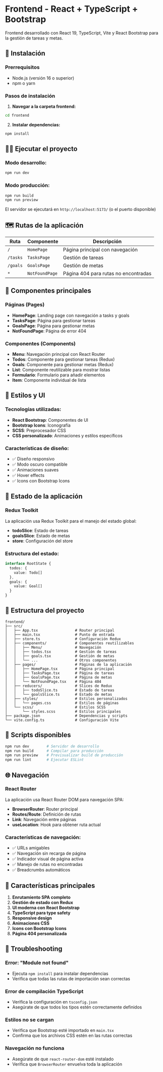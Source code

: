 # Frontend - React + TypeScript + Bootstrap

Frontend desarrollado con React 19, TypeScript, Vite y React Bootstrap para la gestión de tareas y metas.

## 🚀 Instalación

### Prerrequisitos
- Node.js (versión 16 o superior)
- npm o yarn

### Pasos de instalación

1. **Navegar a la carpeta frontend:**
```bash
cd frontend
```

2. **Instalar dependencias:**
```bash
npm install
```

## 🏃‍♂️ Ejecutar el proyecto

### Modo desarrollo:
```bash
npm run dev
```

### Modo producción:
```bash
npm run build
npm run preview
```

El servidor se ejecutará en `http://localhost:5173/` (o el puerto disponible)

## 🗺️ Rutas de la aplicación

| Ruta | Componente | Descripción |
|------|------------|-------------|
| `/` | `HomePage` | Página principal con navegación |
| `/tasks` | `TasksPage` | Gestión de tareas |
| `/goals` | `GoalsPage` | Gestión de metas |
| `*` | `NotFoundPage` | Página 404 para rutas no encontradas |

## 🧩 Componentes principales

### Páginas (Pages)
- **HomePage**: Landing page con navegación a tasks y goals
- **TasksPage**: Página para gestionar tareas
- **GoalsPage**: Página para gestionar metas  
- **NotFoundPage**: Página de error 404

### Componentes (Components)
- **Menu**: Navegación principal con React Router
- **Todos**: Componente para gestionar tareas (Redux)
- **Goals**: Componente para gestionar metas (Redux)
- **List**: Componente reutilizable para mostrar listas
- **Formulario**: Formulario para añadir elementos
- **Item**: Componente individual de lista

## 🎨 Estilos y UI

### Tecnologías utilizadas:
- **React Bootstrap**: Componentes de UI
- **Bootstrap Icons**: Iconografía
- **SCSS**: Preprocesador CSS
- **CSS personalizado**: Animaciones y estilos específicos

### Características de diseño:
- ✅ Diseño responsivo
- ✅ Modo oscuro compatible
- ✅ Animaciones suaves
- ✅ Hover effects
- ✅ Icons con Bootstrap Icons

## 🔄 Estado de la aplicación

### Redux Toolkit
La aplicación usa Redux Toolkit para el manejo del estado global:

- **todoSlice**: Estado de tareas
- **goalsSlice**: Estado de metas
- **store**: Configuración del store

### Estructura del estado:
```typescript
interface RootState {
  todos: {
    value: Todo[]
  },
  goals: {
    value: Goal[]
  }
}
```

## 📁 Estructura del proyecto

```
frontend/
├── src/
│   ├── App.tsx                 # Router principal
│   ├── main.tsx                # Punto de entrada
│   ├── store.ts                # Configuración Redux
│   ├── components/             # Componentes reutilizables
│   │   ├── Menu/               # Navegación
│   │   ├── todos.tsx           # Gestión de tareas
│   │   ├── goals.tsx           # Gestión de metas
│   │   └── ...                 # Otros componentes
│   ├── pages/                  # Páginas de la aplicación
│   │   ├── HomePage.tsx        # Página principal
│   │   ├── TasksPage.tsx       # Página de tareas
│   │   ├── GoalsPage.tsx       # Página de metas
│   │   └── NotFoundPage.tsx    # Página 404
│   ├── reducers/               # Slices de Redux
│   │   ├── todoSlice.ts        # Estado de tareas
│   │   └── goalsSlice.ts       # Estado de metas
│   ├── styles/                 # Estilos personalizados
│   │   └── pages.css           # Estilos de páginas
│   └── scss/                   # Estilos SCSS
│       └── styles.scss         # Estilos principales
├── package.json                # Dependencias y scripts
└── vite.config.ts              # Configuración Vite
```

## 🔧 Scripts disponibles

```bash
npm run dev        # Servidor de desarrollo
npm run build      # Compilar para producción
npm run preview    # Previsualizar build de producción
npm run lint       # Ejecutar ESLint
```

## 🌐 Navegación

### React Router
La aplicación usa React Router DOM para navegación SPA:

- **BrowserRouter**: Router principal
- **Routes/Route**: Definición de rutas
- **Link**: Navegación entre páginas
- **useLocation**: Hook para obtener ruta actual

### Características de navegación:
- ✅ URLs amigables
- ✅ Navegación sin recarga de página
- ✅ Indicador visual de página activa
- ✅ Manejo de rutas no encontradas
- ✅ Breadcrumbs automáticos

## 🎯 Características principales

1. **Enrutamiento SPA completo**
2. **Gestión de estado con Redux**
3. **UI moderna con React Bootstrap**
4. **TypeScript para type safety**
5. **Responsive design**
6. **Animaciones CSS**
7. **Icons con Bootstrap Icons**
8. **Página 404 personalizada**

## 🚨 Troubleshooting

### Error: "Module not found"
- Ejecuta `npm install` para instalar dependencias
- Verifica que todas las rutas de importación sean correctas

### Error de compilación TypeScript
- Verifica la configuración en `tsconfig.json`
- Asegúrate de que todos los tipos estén correctamente definidos

### Estilos no se cargan
- Verifica que Bootstrap esté importado en `main.tsx`
- Confirma que los archivos CSS estén en las rutas correctas

### Navegación no funciona
- Asegúrate de que `react-router-dom` esté instalado
- Verifica que `BrowserRouter` envuelva toda la aplicación
